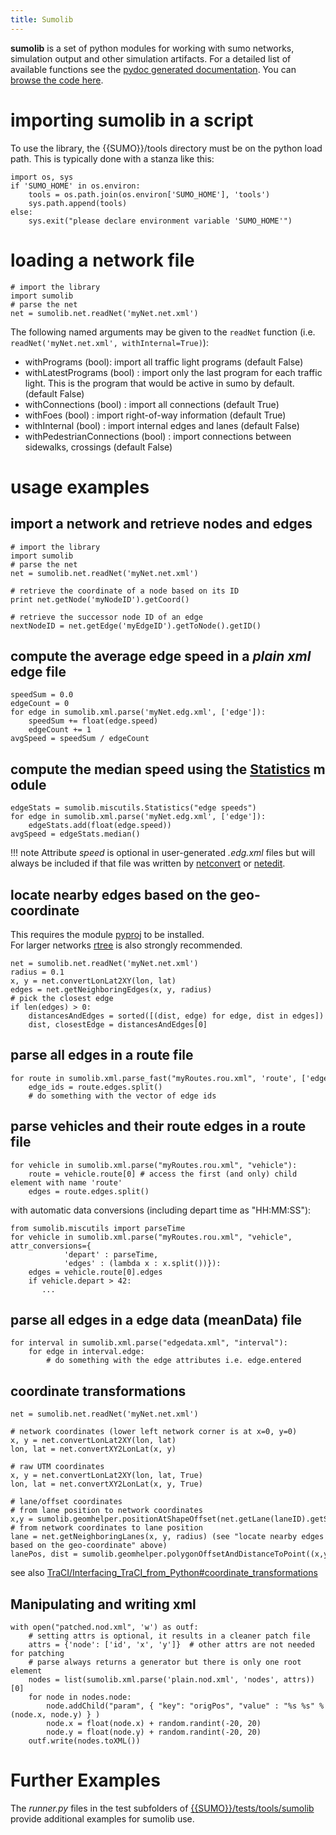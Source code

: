 ```yaml
---
title: Sumolib
---
```


**sumolib** is a set of python modules for working with sumo networks,
simulation output and other simulation artifacts. For a detailed list of
available functions see the [pydoc generated
documentation](http://sumo.dlr.de/pydoc/sumolib.html). You can
[browse the code here](https://github.com/eclipse/sumo/tree/master/tools/sumolib).

# importing **sumolib** in a script

To use the library, the {{SUMO}}/tools directory must be on the python load
path. This is typically done with a stanza like this:

```
import os, sys
if 'SUMO_HOME' in os.environ:
    tools = os.path.join(os.environ['SUMO_HOME'], 'tools')
    sys.path.append(tools)
else:   
    sys.exit("please declare environment variable 'SUMO_HOME'")
```

# loading a network file

```
# import the library
import sumolib
# parse the net
net = sumolib.net.readNet('myNet.net.xml')
```

The following named arguments may be given to the `readNet` function (i.e. `readNet('myNet.net.xml', withInternal=True)`):

- withPrograms (bool): import all traffic light programs (default False)
- withLatestPrograms (bool) : import only the last program for each traffic light. This is the program that would be active in sumo by default. (default False)
- withConnections (bool) : import all connections (default True)
- withFoes (bool) : import right-of-way information (default True)
- withInternal (bool) : import internal edges and lanes (default False)
- withPedestrianConnections (bool) : import connections between sidewalks, crossings (default False)

# usage examples

## import a network and retrieve nodes and edges

```
# import the library
import sumolib
# parse the net
net = sumolib.net.readNet('myNet.net.xml')

# retrieve the coordinate of a node based on its ID
print net.getNode('myNodeID').getCoord()

# retrieve the successor node ID of an edge
nextNodeID = net.getEdge('myEdgeID').getToNode().getID()
```

## compute the average edge speed in a *plain xml* edge file

```
speedSum = 0.0
edgeCount = 0
for edge in sumolib.xml.parse('myNet.edg.xml', ['edge']):
    speedSum += float(edge.speed)
    edgeCount += 1
avgSpeed = speedSum / edgeCount
```

## compute the median speed using the [Statistics](http://sumo.dlr.de/pydoc/sumolib.miscutils.html#Statistics) module

```
edgeStats = sumolib.miscutils.Statistics("edge speeds")
for edge in sumolib.xml.parse('myNet.edg.xml', ['edge']):
    edgeStats.add(float(edge.speed))
avgSpeed = edgeStats.median()
```

!!! note
    Attribute *speed* is optional in user-generated *.edg.xml* files but will always be included if that file was written by [netconvert](../netconvert.md) or [netedit](../Netedit/index.md).

## locate nearby edges based on the geo-coordinate
This requires the module [pyproj](https://code.google.com/p/pyproj/) to be installed.
For larger networks [rtree](https://pypi.org/project/Rtree/) is also strongly recommended.

```
net = sumolib.net.readNet('myNet.net.xml')
radius = 0.1
x, y = net.convertLonLat2XY(lon, lat)
edges = net.getNeighboringEdges(x, y, radius)
# pick the closest edge
if len(edges) > 0:
    distancesAndEdges = sorted([(dist, edge) for edge, dist in edges])
    dist, closestEdge = distancesAndEdges[0]
```

## parse all edges in a route file

```
for route in sumolib.xml.parse_fast("myRoutes.rou.xml", 'route', ['edges']):
    edge_ids = route.edges.split()
    # do something with the vector of edge ids
```

## parse vehicles and their route edges in a route file

```
for vehicle in sumolib.xml.parse("myRoutes.rou.xml", "vehicle"):
    route = vehicle.route[0] # access the first (and only) child element with name 'route'
    edges = route.edges.split()
```

with automatic data conversions (including depart time as "HH:MM:SS"):

```
from sumolib.miscutils import parseTime
for vehicle in sumolib.xml.parse("myRoutes.rou.xml", "vehicle", attr_conversions={
            'depart' : parseTime,
            'edges' : (lambda x : x.split())}):
    edges = vehicle.route[0].edges
    if vehicle.depart > 42:
       ...
```


## parse all edges in a edge data (meanData) file

```
for interval in sumolib.xml.parse("edgedata.xml", "interval"):
    for edge in interval.edge:    
        # do something with the edge attributes i.e. edge.entered
```

## coordinate transformations

```
net = sumolib.net.readNet('myNet.net.xml')

# network coordinates (lower left network corner is at x=0, y=0)
x, y = net.convertLonLat2XY(lon, lat)
lon, lat = net.convertXY2LonLat(x, y)

# raw UTM coordinates
x, y = net.convertLonLat2XY(lon, lat, True)
lon, lat = net.convertXY2LonLat(x, y, True)

# lane/offset coordinates
# from lane position to network coordinates
x,y = sumolib.geomhelper.positionAtShapeOffset(net.getLane(laneID).getShape(), lanePos)
# from network coordinates to lane position
lane = net.getNeighboringLanes(x, y, radius) (see "locate nearby edges based on the geo-coordinate" above)
lanePos, dist = sumolib.geomhelper.polygonOffsetAndDistanceToPoint((x,y), lane.getShape())
```

see also
[TraCI/Interfacing_TraCI_from_Python\#coordinate_transformations](../TraCI/Interfacing_TraCI_from_Python.md#coordinate_transformations)

## Manipulating and writing xml

```
with open("patched.nod.xml", 'w') as outf:
    # setting attrs is optional, it results in a cleaner patch file
    attrs = {'node': ['id', 'x', 'y']}  # other attrs are not needed for patching
    # parse always returns a generator but there is only one root element
    nodes = list(sumolib.xml.parse('plain.nod.xml', 'nodes', attrs))[0]
    for node in nodes.node:
        node.addChild("param", { "key": "origPos", "value" : "%s %s" % (node.x, node.y) } )
        node.x = float(node.x) + random.randint(-20, 20)
        node.y = float(node.y) + random.randint(-20, 20)
    outf.write(nodes.toXML())

```

# Further Examples

The *runner.py* files in the test subfolders of [{{SUMO}}/tests/tools/sumolib]({{Source}}tests/tools/sumolib) provide additional
examples for sumolib use.
